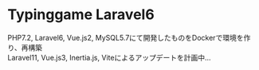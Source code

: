 # Typinggame Laravel6
PHP7.2, Laravel6, Vue.js2, MySQL5.7にて開発したものをDockerで環境を作り、再構築  
Laravel11, Vue.js3, Inertia.js, Viteによるアップデートを計画中...